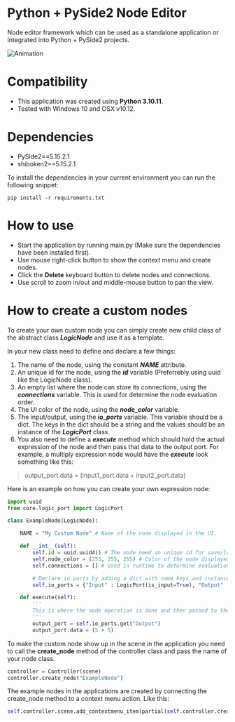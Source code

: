 # Python + PySide2 Node Editor
Node editor framework which can be used as a standalone application or integrated into Python + PySide2 projects.

![Animation](https://github.com/joaen/node-editor-framework/assets/6629861/51a84e31-ebde-419b-9013-a154e5efb311)

# Compatibility
* This application was created using **Python 3.10.11**.
* Tested with Windows 10 and OSX v10.12.

 # Dependencies
* PySide2==5.15.2.1
* shiboken2==5.15.2.1

To install the dependencies in your current environment you can run the following snippet:
```
pip install -r requirements.txt
```

# How to use
* Start the application by running main.py (Make sure the dependencies have been installed first).
* Use mouse right-click button to show the context menu and create nodes.
* Click the **Delete** keyboard button to delete nodes and connections.
* Use scroll to zoom in/out and middle-mouse button to pan the view.

# How to create a custom nodes
To create your own custom node you can simply create new child class of the abstract class ***LogicNode*** and use it as a template.

In your new class need to define and declare a few things:
1. The name of the node, using the constant ***NAME*** attribute.
2. An unique id for the node, using the ***id*** variable (Preferrebly using uuid like the LogicNode class).
3. An empty list where the node can store its connections, using the ***connections*** variable. This is used for determine the node evaluation order.
4. The UI color of the node, using the ***node_color*** variable.
5. The input/output, using the ***io_ports*** variable. This variable should be a dict. The keys in the dict should be a string and the values should be an instance of the ***LogicPort*** class.
6. You also need to define a ***execute*** method which should hold the actual expression of the node and then pass that data to the output port. For example, a multiply expression node would have the ***execute*** look something like this:
> output_port.data = (input1_port.data + input2_port.data)

Here is an example on how you can create your own expression node:

```python
import uuid
from core.logic_port import LogicPort

class ExampleNode(LogicNode):

    NAME = "My Custom Node" # Name of the node displayed in the UI.

    def __int__(self):
        self.id = uuid.uuid4() # The node need an unique id for save/load functionality to work
        self.node_color = (255, 255, 255) # Color of the node displayed in the UI.
        self.connections = [] # Used in runtime to determine evaluation order of the connected nodes.

        # Declare io ports by adding a dict with name keys and instances of LogicPort as values.
        self.io_ports = {"Input" : LogicPort(is_input=True), "Output" : LogicPort(is_input=False)}

    def execute(self):
        ''' 
        This is where the node operation is done and then passed to the output port.
        '''
        output_port = self.io_ports.get("Output")
        output_port.data = (5 + 5)

```

To make the custom node show up in the scene in the application you need to call the **create_node** method of the controller class and pass the name of your node class.

```python
controller = Controller(scene)
controller.create_node("ExampleNode")
```

The example nodes in the applications are created by connecting the create_node method to a context menu action. Like this:

```python
self.controller.scene.add_contextmenu_item(partial(self.controller.create_node, "AddNode"), "Add Node")
```







